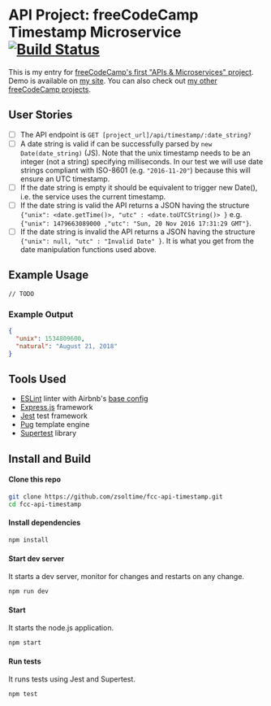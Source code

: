 # API Project: freeCodeCamp Timestamp Microservice [![Build Status](https://img.shields.io/travis/zsoltime/fcc-api-timestamp.svg?style=flat-square)](https://travis-ci.org/zsoltime/fcc-api-timestamp)

This is my entry for [freeCodeCamp's first "APIs & Microservices" project][fcc-link]. Demo is available on [my site][demo]. You can also check out [my other freeCodeCamp projects][projects].

## User Stories

- [ ] The API endpoint is `GET [project_url]/api/timestamp/:date_string?`
- [ ] A date string is valid if can be successfully parsed by `new Date(date_string)` (JS). Note that the unix timestamp needs to be an integer (not a string) specifying milliseconds. In our test we will use date strings compliant with ISO-8601 (e.g. `"2016-11-20"`) because this will ensure an UTC timestamp.
- [ ] If the date string is empty it should be equivalent to trigger new Date(), i.e. the service uses the current timestamp.
- [ ] If the date string is valid the API returns a JSON having the structure `{"unix": <date.getTime()>, "utc" : <date.toUTCString()> }` e.g. `{"unix": 1479663089000 ,"utc": "Sun, 20 Nov 2016 17:31:29 GMT"}`.
- [ ] If the date string is invalid the API returns a JSON having the structure `{"unix": null, "utc" : "Invalid Date" }`. It is what you get from the date manipulation functions used above.

## Example Usage

```
// TODO
```

### Example Output

```json
{
  "unix": 1534809600,
  "natural": "August 21, 2018"
}
```

## Tools Used

- [ESLint](https://github.com/eslint/eslint) linter with Airbnb's [base config](https://www.npmjs.com/package/eslint-config-airbnb-base)
- [Express.js](https://github.com/expressjs/express) framework
- [Jest](https://github.com/facebook/jest) test framework
- [Pug](https://github.com/pugjs/pug) template engine
- [Supertest](https://github.com/visionmedia/supertest/) library

## Install and Build

#### Clone this repo

```bash
git clone https://github.com/zsoltime/fcc-api-timestamp.git
cd fcc-api-timestamp
```

#### Install dependencies

```bash
npm install
```

#### Start dev server

It starts a dev server, monitor for changes and restarts on any change.

```bash
npm run dev
```

#### Start

It starts the node.js application.

```bash
npm start
```

#### Run tests

It runs tests using Jest and Supertest.

```bash
npm test
```

[demo]: https://zsolti.me/apis/timestamp
[fcc-link]: https://learn.freecodecamp.org/apis-and-microservices/apis-and-microservices-projects/timestamp-microservice
[projects]: https://github.com/zsoltime/freeCodeCamp
